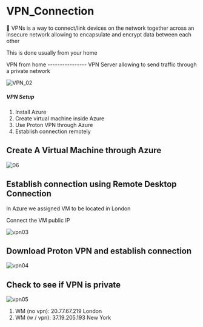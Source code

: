 # VPN_Connection

<p>🛜 VPNs is a way to connect/link devices on the network together across an insecure network allowing to encapsulate and encrypt data between each other</p>
<p>This is done usually from your home</p>
<p>VPN from home ---------------- VPN Server allowing to send traffic through a private network</p>

![VPN_02](https://github.com/Keepcodingjoni619/VPN_Connection/assets/82996237/96e89afc-6699-4981-82c7-e6c3d3a42d9a)

<h5>VPN Setup</h5>
<ol>
  <li>Install Azure</li>
  <li>Create virtual machine inside Azure</li>
  <li>Use Proton VPN through Azure</li>
  <li>Establish connection remotely</li>
</ol>

<h2>Create A Virtual Machine through Azure</h2>

![06](https://github.com/Keepcodingjoni619/VPN_Connection/assets/82996237/1bc7eca7-7514-4c94-82d8-64e482d1dc95)

<h2>Establish connection using Remote Desktop Connection</h2>
<p>In Azure we assigned VM to be located in London</p>
<p>Connect the VM public IP</p>

![vpn03](https://github.com/Keepcodingjoni619/VPN_Connection/assets/82996237/084a4d25-ea07-44a9-bf5d-05ec03b30b65)

<h2>Download Proton VPN and establish connection</h2>

![vpn04](https://github.com/Keepcodingjoni619/VPN_Connection/assets/82996237/b3ed66d1-6937-4283-be9b-16b6c659d284)

<h2>Check to see if VPN is private</h2>

![vpn05](https://github.com/Keepcodingjoni619/VPN_Connection/assets/82996237/7679bcd5-c9db-49e3-95db-e45c4588e57e)

<ol>
  <li>WM (no vpn): 20.77.67.219 London</li>
  <li>WM (w / vpn): 37.19.205.193 New York</li>
</ol>
